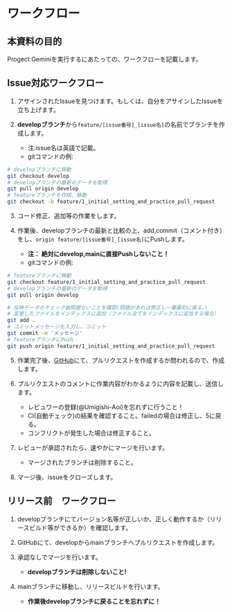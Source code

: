 # ワークフロー

## 本資料の目的
Progect Geminiを実行するにあたっての、ワークフローを記載します。

## Issue対応ワークフロー

1. アサインされたIssueを見つけます。もしくは、自分をアサインしたIssueを立ち上げます。

2. **developブランチ**から``feature/[issue番号]_[issue名]``の名前でブランチを作成します。  
    - 注:issue名は英語で記載。
    - gitコマンドの例:
```zsh
# developブランチに移動
git checkout develop
# developブランチの最新のデータを取得
git pull origin develop
# featureブランチを作成、移動
git checkout -b feature/1_initial_setting_and_practice_pull_request
```

3. コード修正、追加等の作業をします。

4. 作業後、developブランチの最新と比較の上、add,commit（コメント付き）をし、``origin feature/[issue番号]_[issue名]``にPushします。  
    - **注： 絶対にdevelop,mainに直接Pushしないこと！**
    - gitコマンドの例:
```zsh
# featureブランチに移動
git checkout feature/1_initial_setting_and_practice_pull_request
# developブランチの最新のデータを取得
git pull origin develop

# 反映データのチェック後問題ないことを確認(問題があれば修正し一番最初に戻る。)
# 変更したファイルをインデックスに追加（ファイル全てをインデックスに追加する場合）
git add .
# コミットメッセージを入力し、コミット
git commit -m 'メッセージ'
# featureブランチにPush
git push origin feature/1_initial_setting_and_practice_pull_request
```

5. 作業完了後、[GitHub](https://github.com/flutteruniv/tumiagetter)にて、プルリクエストを作成するか問われるので、作成します。

6. プルリクエストのコメントに作業内容がわかるように内容を記載し、送信します。  
    - レビュワーの登録(@Umigishi-Aoi)を忘れずに行うこと！
    - CI(自動チェック)の結果を確認すること。failedの場合は修正し、5に戻る。
    - コンフリクトが発生した場合は修正すること。

7. レビューが承認されたら、速やかにマージを行います。  
    - マージされたブランチは削除すること。

8. マージ後、issueをクローズします。

## リリース前　ワークフロー

1. developブランチにてバージョン名等が正しいか、正しく動作するか（リリースビルド等ができるか）を確認します。

2. GitHubにて、developからmainブランチへプルリクエストを作成します。

3. 承認なしでマージを行います。  
    - **developブランチは削除しないこと!**

4. mainブランチに移動し、リリースビルドを行います。  
    - **作業後developブランチに戻ることを忘れずに！**
